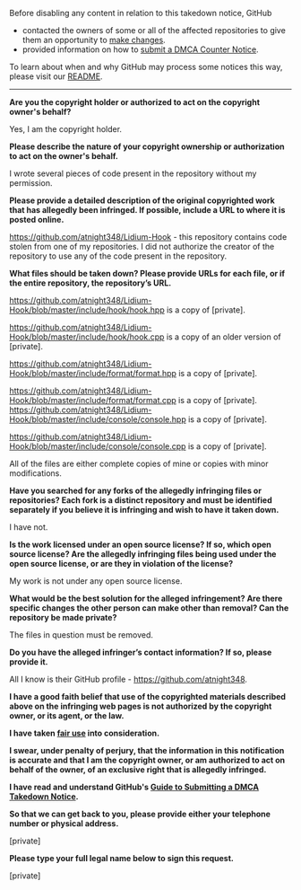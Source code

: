 Before disabling any content in relation to this takedown notice, GitHub
- contacted the owners of some or all of the affected repositories to give them an opportunity to [make changes](https://docs.github.com/en/github/site-policy/dmca-takedown-policy#a-how-does-this-actually-work).
- provided information on how to [submit a DMCA Counter Notice](https://docs.github.com/en/articles/guide-to-submitting-a-dmca-counter-notice).

To learn about when and why GitHub may process some notices this way, please visit our [README](https://github.com/github/dmca/blob/master/README.md).

---

**Are you the copyright holder or authorized to act on the copyright owner's behalf?**

Yes, I am the copyright holder.

**Please describe the nature of your copyright ownership or authorization to act on the owner's behalf.**

I wrote several pieces of code present in the repository without my permission.

**Please provide a detailed description of the original copyrighted work that has allegedly been infringed. If possible, include a URL to where it is posted online.**

https://github.com/atnight348/Lidium-Hook - this repository contains code stolen from one of my repositories. I did not authorize the creator of the repository to use any of the code present in the repository.

**What files should be taken down? Please provide URLs for each file, or if the entire repository, the repository’s URL.**

https://github.com/atnight348/Lidium-Hook/blob/master/include/hook/hook.hpp is a copy of [private].

https://github.com/atnight348/Lidium-Hook/blob/master/include/hook/hook.cpp is a copy of an older version of [private].

https://github.com/atnight348/Lidium-Hook/blob/master/include/format/format.hpp is a copy of [private].

https://github.com/atnight348/Lidium-Hook/blob/master/include/format/format.cpp is a copy of [private].
https://github.com/atnight348/Lidium-Hook/blob/master/include/console/console.hpp is a copy of [private].

https://github.com/atnight348/Lidium-Hook/blob/master/include/console/console.cpp is a copy of [private].

All of the files are either complete copies of mine or copies with minor modifications.

**Have you searched for any forks of the allegedly infringing files or repositories? Each fork is a distinct repository and must be identified separately if you believe it is infringing and wish to have it taken down.**

I have not.

**Is the work licensed under an open source license? If so, which open source license? Are the allegedly infringing files being used under the open source license, or are they in violation of the license?**

My work is not under any open source license.

**What would be the best solution for the alleged infringement? Are there specific changes the other person can make other than removal? Can the repository be made private?**

The files in question must be removed.

**Do you have the alleged infringer’s contact information? If so, please provide it.**

All I know is their GitHub profile - https://github.com/atnight348.

**I have a good faith belief that use of the copyrighted materials described above on the infringing web pages is not authorized by the copyright owner, or its agent, or the law.**

**I have taken <a href="https://www.lumendatabase.org/topics/22">fair use</a> into consideration.**

**I swear, under penalty of perjury, that the information in this notification is accurate and that I am the copyright owner, or am authorized to act on behalf of the owner, of an exclusive right that is allegedly infringed.**

**I have read and understand GitHub's <a href="https://docs.github.com/articles/guide-to-submitting-a-dmca-takedown-notice/">Guide to Submitting a DMCA Takedown Notice</a>.**

**So that we can get back to you, please provide either your telephone number or physical address.**

[private]

**Please type your full legal name below to sign this request.**

[private]
